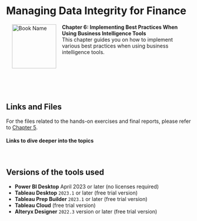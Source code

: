 # Managing Data Integrity for Finance

<a href="https://www.packtpub.com/product/managing-data-integrity-for-finance/9781837630141"><img src="https://content.packt.com/B19758/cover_image_small.jpg" alt="Book Name" height="120px" align="left" style="margin: 0px 15px; border-color: white; border-style: solid; border-width: 1px;"></a>

**Chapter 6: Implementing Best Practices When Using Business Intelligence Tools** <br />
This chapter guides you on how to implement various best practices when using business intelligence tools.

<br />
<br />
<br />
<br />
<br />

## Links and Files
For the files related to the hands-on exercises and final reports, please refer to [Chapter 5](https://github.com/PacktPublishing/Managing-Data-Integrity-for-Finance/tree/main/ch05#readme).

#### Links to dive deeper into the topics

<br />

## Versions of the tools used
- **Power BI Desktop** April 2023 or later (no licenses required)
- **Tableau Desktop** `2023.1` or later (free trial version)
- **Tableau Prep Builder** `2023.1` or later (free trial version)
- **Tableau Cloud** (free trial version)
- **Alteryx Designer** `2022.3` version or later (free trial version)
